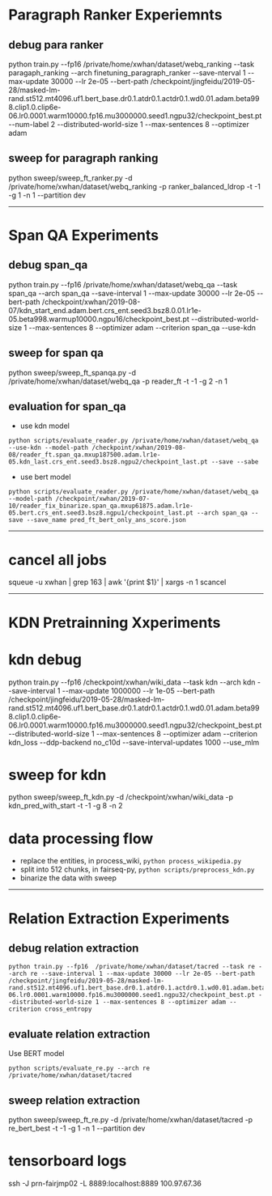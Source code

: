 # Paragraph Ranker Experiemnts
## debug para ranker
python train.py --fp16  /private/home/xwhan/dataset/webq_ranking --task paragaph_ranking --arch finetuning_paragraph_ranker --save-nterval 1 --max-update 30000 --lr 2e-05 --bert-path /checkpoint/jingfeidu/2019-05-28/masked-lm-rand.st512.mt4096.uf1.bert_base.dr0.1.atdr0.1.actdr0.1.wd0.01.adam.beta998.clip1.0.clip6e-06.lr0.0001.warm10000.fp16.mu3000000.seed1.ngpu32/checkpoint_best.pt --num-label 2 --distributed-world-size 1 --max-sentences 8 --optimizer adam
## sweep for paragraph ranking
python sweep/sweep_ft_ranker.py -d /private/home/xwhan/dataset/webq_ranking -p ranker_balanced_ldrop -t -1 -g 1 -n 1 --partition dev

------------------------------------

# Span QA Experiments
## debug span_qa
python train.py --fp16  /private/home/xwhan/dataset/webq_qa --task span_qa --arch span_qa --save-interval 1 --max-update 30000 --lr 2e-05 --bert-path /checkpoint/xwhan/2019-08-07/kdn_start_end.adam.bert.crs_ent.seed3.bsz8.0.01.lr1e-05.beta998.warmup10000.ngpu16/checkpoint_best.pt --distributed-world-size 1 --max-sentences 8 --optimizer adam --criterion span_qa --use-kdn
## sweep for span qa
python sweep/sweep_ft_spanqa.py -d /private/home/xwhan/dataset/webq_qa -p reader_ft -t -1 -g 2 -n 1
## evaluation for span_qa
* use kdn model 
```
python scripts/evaluate_reader.py /private/home/xwhan/dataset/webq_qa --use-kdn --model-path /checkpoint/xwhan/2019-08-08/reader_ft.span_qa.mxup187500.adam.lr1e-05.kdn_last.crs_ent.seed3.bsz8.ngpu2/checkpoint_last.pt --save --sabe
```
* use bert model
```
python scripts/evaluate_reader.py /private/home/xwhan/dataset/webq_qa --model-path /checkpoint/xwhan/2019-07-10/reader_fix_binarize.span_qa.mxup61875.adam.lr1e-05.bert.crs_ent.seed3.bsz8.ngpu1/checkpoint_last.pt --arch span_qa --save --save_name pred_ft_bert_only_ans_score.json
```

------------------------------------

# cancel all jobs
squeue -u xwhan | grep 163 | awk '{print $1}' | xargs -n 1 scancel

------------------------------------
# KDN Pretrainning Xxperiments
# kdn debug
python train.py --fp16 /checkpoint/xwhan/wiki_data --task kdn --arch kdn --save-interval 1 --max-update 1000000 --lr 1e-05 --bert-path /checkpoint/jingfeidu/2019-05-28/masked-lm-rand.st512.mt4096.uf1.bert_base.dr0.1.atdr0.1.actdr0.1.wd0.01.adam.beta998.clip1.0.clip6e-06.lr0.0001.warm10000.fp16.mu3000000.seed1.ngpu32/checkpoint_best.pt --distributed-world-size 1 --max-sentences 8 --optimizer adam --criterion kdn_loss --ddp-backend no_c10d --save-interval-updates 1000 --use_mlm
# sweep for kdn
python sweep/sweep_ft_kdn.py -d /checkpoint/xwhan/wiki_data -p kdn_pred_with_start -t -1 -g 8 -n 2

# data processing flow
* replace the entities, in process_wiki, `python process_wikipedia.py`
* split into 512 chunks, in fairseq-py, `python scripts/preprocess_kdn.py`
* binarize the data with sweep

------------------------------------
# Relation Extraction Experiments

## debug relation extraction
```
python train.py --fp16  /private/home/xwhan/dataset/tacred --task re --arch re --save-interval 1 --max-update 30000 --lr 2e-05 --bert-path /checkpoint/jingfeidu/2019-05-28/masked-lm-rand.st512.mt4096.uf1.bert_base.dr0.1.atdr0.1.actdr0.1.wd0.01.adam.beta998.clip1.0.clip6e-06.lr0.0001.warm10000.fp16.mu3000000.seed1.ngpu32/checkpoint_best.pt --distributed-world-size 1 --max-sentences 8 --optimizer adam --criterion cross_entropy
```

## evaluate relation extraction
Use BERT model
```
python scripts/evaluate_re.py --arch re /private/home/xwhan/dataset/tacred 
```

## sweep relation extraction
python sweep/sweep_ft_re.py -d /private/home/xwhan/dataset/tacred -p re_bert_best -t -1 -g 1 -n 1 --partition dev

# tensorboard logs
ssh -J prn-fairjmp02 -L 8889:localhost:8889 100.97.67.36


